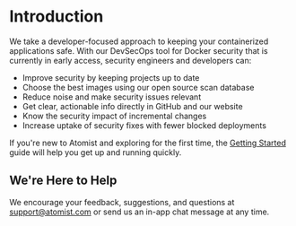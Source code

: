 # Introduction

We take a developer-focused approach to keeping your containerized applications safe. With our DevSecOps tool for Docker security that is currently in early access, security engineers and developers can:

- Improve security by keeping projects up to date
- Choose the best images using our open source scan database
- Reduce noise and make security issues relevant
- Get clear, actionable info directly in GitHub and our website
- Know the security impact of incremental changes
- Increase uptake of security fixes with fewer blocked deployments

If you're new to Atomist and exploring for the first time,
the [Getting Started][getting-started] guide will help you get up and
running quickly.

[getting-started]: getting-started.md (Atomist Getting Started)

## We're Here to Help

We encourage your feedback, suggestions, and questions at 
[support@atomist.com][] or send us an in-app chat message at any time.

[support@atomist.com]: mailto:support@atomist.com